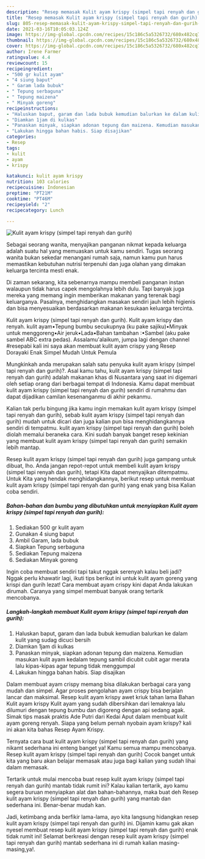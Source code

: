 ```yaml
---
description: "Resep memasak Kulit ayam krispy (simpel tapi renyah dan gurih) Sederhana Untuk Jualan"
title: "Resep memasak Kulit ayam krispy (simpel tapi renyah dan gurih) Sederhana Untuk Jualan"
slug: 805-resep-memasak-kulit-ayam-krispy-simpel-tapi-renyah-dan-gurih-sederhana-untuk-jualan
date: 2021-03-16T10:05:03.124Z
image: https://img-global.cpcdn.com/recipes/15c186c5a5326732/680x482cq70/kulit-ayam-krispy-simpel-tapi-renyah-dan-gurih-foto-resep-utama.jpg
thumbnail: https://img-global.cpcdn.com/recipes/15c186c5a5326732/680x482cq70/kulit-ayam-krispy-simpel-tapi-renyah-dan-gurih-foto-resep-utama.jpg
cover: https://img-global.cpcdn.com/recipes/15c186c5a5326732/680x482cq70/kulit-ayam-krispy-simpel-tapi-renyah-dan-gurih-foto-resep-utama.jpg
author: Irene Farmer
ratingvalue: 4.4
reviewcount: 15
recipeingredient:
- "500 gr kulit ayam"
- "4 siung baput"
- " Garam lada bubuk"
- " Tepung serbaguna"
- " Tepung maizena"
- " Minyak goreng"
recipeinstructions:
- "Haluskan baput, garam dan lada bubuk kemudian balurkan ke dalam kulit yang sudag dicuci bersih"
- "Diamkan 1jam di kulkas"
- "Panaskan minyak, siapkan adonan tepung dan maizena. Kemudian masukan kulit ayam kedalam tepung sambil dicubit cubit agar merata lalu kipas-kipas agar tepung tidak menggumpal"
- "Lakukan hingga bahan habis. Siap disajikan"
categories:
- Resep
tags:
- kulit
- ayam
- krispy

katakunci: kulit ayam krispy 
nutrition: 103 calories
recipecuisine: Indonesian
preptime: "PT21M"
cooktime: "PT46M"
recipeyield: "2"
recipecategory: Lunch

---
```



![Kulit ayam krispy (simpel tapi renyah dan gurih)](https://img-global.cpcdn.com/recipes/15c186c5a5326732/680x482cq70/kulit-ayam-krispy-simpel-tapi-renyah-dan-gurih-foto-resep-utama.jpg)

Sebagai seorang wanita, menyajikan panganan nikmat kepada keluarga adalah suatu hal yang memuaskan untuk kamu sendiri. Tugas seorang  wanita bukan sekedar menangani rumah saja, namun kamu pun harus memastikan kebutuhan nutrisi terpenuhi dan juga olahan yang dimakan keluarga tercinta mesti enak.

Di zaman  sekarang, kita sebenarnya mampu membeli panganan instan walaupun tidak harus capek mengolahnya lebih dulu. Tapi banyak juga mereka yang memang ingin memberikan makanan yang terenak bagi keluarganya. Pasalnya, menghidangkan masakan sendiri jauh lebih higienis dan bisa menyesuaikan berdasarkan makanan kesukaan keluarga tercinta. 

Kulit ayam krispy (simpel tapi renyah dan gurih). Kulit ayam krispy dan renyah. kulit ayam•Tepung bumbu secukupnya (ku pake sajiku)•Minyak untuk menggoreng•Air jeruk•Lada•Bahan tambahan :•Sambel (aku pake sambel ABC extra pedas). Assalamu&#39;alaikum, jumpa lagi dengan channel #resepabi kali ini saya akan membuat kulit ayam crispy yang Resep Dorayaki Enak Simpel Mudah Untuk Pemula

Mungkinkah anda merupakan salah satu penyuka kulit ayam krispy (simpel tapi renyah dan gurih)?. Asal kamu tahu, kulit ayam krispy (simpel tapi renyah dan gurih) adalah makanan khas di Nusantara yang saat ini digemari oleh setiap orang dari berbagai tempat di Indonesia. Kamu dapat membuat kulit ayam krispy (simpel tapi renyah dan gurih) sendiri di rumahmu dan dapat dijadikan camilan kesenanganmu di akhir pekanmu.

Kalian tak perlu bingung jika kamu ingin memakan kulit ayam krispy (simpel tapi renyah dan gurih), sebab kulit ayam krispy (simpel tapi renyah dan gurih) mudah untuk dicari dan juga kalian pun bisa menghidangkannya sendiri di tempatmu. kulit ayam krispy (simpel tapi renyah dan gurih) boleh diolah memalui beraneka cara. Kini sudah banyak banget resep kekinian yang membuat kulit ayam krispy (simpel tapi renyah dan gurih) semakin lebih mantap.

Resep kulit ayam krispy (simpel tapi renyah dan gurih) juga gampang untuk dibuat, lho. Anda jangan repot-repot untuk membeli kulit ayam krispy (simpel tapi renyah dan gurih), tetapi Kita dapat menyajikan ditempatmu. Untuk Kita yang hendak menghidangkannya, berikut resep untuk membuat kulit ayam krispy (simpel tapi renyah dan gurih) yang enak yang bisa Kalian coba sendiri.

<!--inarticleads1-->

##### Bahan-bahan dan bumbu yang dibutuhkan untuk menyiapkan Kulit ayam krispy (simpel tapi renyah dan gurih):

1. Sediakan 500 gr kulit ayam
1. Gunakan 4 siung baput
1. Ambil  Garam, lada bubuk
1. Siapkan  Tepung serbaguna
1. Sediakan  Tepung maizena
1. Sediakan  Minyak goreng


Ingin coba membuat sendiri tapi takut nggak serenyah kalau beli jadi? Nggak perlu khawatir lagi, ikuti tips berikut ini untuk kulit ayam goreng yang krispi dan gurih lezat! Cara membuat ayam crispy kini dapat Anda lakukan dirumah. Caranya yang simpel membuat banyak orang tertarik mencobanya. 

<!--inarticleads2-->

##### Langkah-langkah membuat Kulit ayam krispy (simpel tapi renyah dan gurih):

1. Haluskan baput, garam dan lada bubuk kemudian balurkan ke dalam kulit yang sudag dicuci bersih
1. Diamkan 1jam di kulkas
1. Panaskan minyak, siapkan adonan tepung dan maizena. Kemudian masukan kulit ayam kedalam tepung sambil dicubit cubit agar merata lalu kipas-kipas agar tepung tidak menggumpal
1. Lakukan hingga bahan habis. Siap disajikan


Dalam membuat ayam crispy memang bisa dilakukan berbagai cara yang mudah dan simpel. Agar proses pengolahan ayam crispy bisa berjalan lancar dan maksimal. Resep kulit ayam krispy awet kriuk tahan lama Bahan Kulit ayam krispy Kulit ayam yang sudah dibersihkan dari lemaknya lalu dilumuri dengan tepung bumbu dan digoreng dengan api sedang agak. Simak tips masak praktis Ade Putri dari Kedai Aput dalam membuat kulit ayam goreng renyah. Siapa yang belum pernah nyobain ayam krispy? kali ini akan kita bahas Resep Ayam Krispy. 

Ternyata cara buat kulit ayam krispy (simpel tapi renyah dan gurih) yang nikamt sederhana ini enteng banget ya! Kamu semua mampu mencobanya. Resep kulit ayam krispy (simpel tapi renyah dan gurih) Cocok banget untuk kita yang baru akan belajar memasak atau juga bagi kalian yang sudah lihai dalam memasak.

Tertarik untuk mulai mencoba buat resep kulit ayam krispy (simpel tapi renyah dan gurih) mantab tidak rumit ini? Kalau kalian tertarik, ayo kamu segera buruan menyiapkan alat dan bahan-bahannya, maka buat deh Resep kulit ayam krispy (simpel tapi renyah dan gurih) yang mantab dan sederhana ini. Benar-benar mudah kan. 

Jadi, ketimbang anda berfikir lama-lama, ayo kita langsung hidangkan resep kulit ayam krispy (simpel tapi renyah dan gurih) ini. Dijamin kamu gak akan nyesel membuat resep kulit ayam krispy (simpel tapi renyah dan gurih) enak tidak rumit ini! Selamat berkreasi dengan resep kulit ayam krispy (simpel tapi renyah dan gurih) mantab sederhana ini di rumah kalian masing-masing,ya!.

